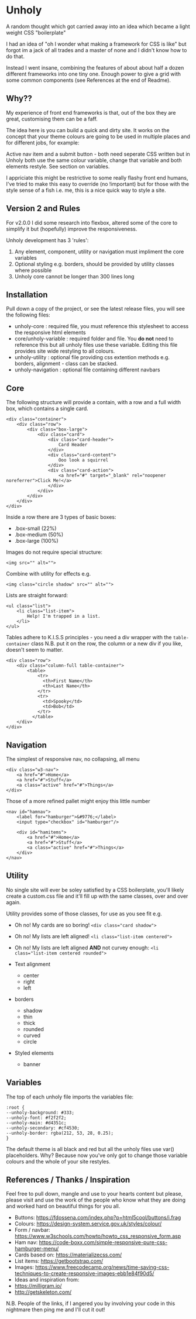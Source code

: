 # Unholy
A random thought which got carried away into an idea which became a light weight CSS "boilerplate"

I had an idea of "oh I wonder what making a framework for CSS is like" but forgot im a jack of all trades and a master of none and I didn't know how to do that.

Instead I went insane, combining the features of about about half a dozen different frameworks into one tiny one. Enough power to give a grid with some common components (see References at the end of Readme).

## Why??

My experience of front end frameworks is that, out of the box they are great, customising them can be a faff.

The idea here is you can build a quick and dirty site. It works on the concept that your theme colours are going to be used in multiple places and for different jobs, for example:

Active nav item and a submit button - both need seperate CSS written but in Unholy both use the same colour variable, change that variable and both elements restyle. See section on variables.

I appriciate this might be restrictive to some really flashy front end humans, I've tried to make this easy to override (no !important) but for those with the style sense of a fish i.e. me, this is a nice quick way to style a site.

## Version 2 and Rules

For v2.0.0 I did some research into flexbox, altered some of the core to simplify it but (hopefully) improve the responsiveness. 

Unholy development has 3 'rules':
1. Any element, component, utility or navigation must impliment the core variables
2. Optional styling e.g. borders, should be provided by utility classes where possible
3. Unholy core cannot be longer than 300 lines long

## Installation

Pull down a copy of the project, or see the latest release files, you will see the following files:
* unholy-core : required file, you must reference this stylesheet to access the responsive html elements
* core/unholy-variable : required folder and file. You **do not** need to reference this but all unholy files use these variable.
                         Editing this file provides site wide restyling to all colours.
* unholy-utility : optional file providing css extention methods e.g. borders, alignment - class can be stacked.
* unholy-navigation : optional file containing different navbars

## Core

The following structure will provide a contain, with a row and a full width box, which contains a single card.

    <div class="container">
        <div class="row">
            <div class="box-large">
                <div class="card">
                    <div class="card-header">
                        Card Header
                    </div>
                    <div class="card-content">
                        Ooo look a squirrel
                    </div>
                    <div class="card-action">
                        <a href="#" target="_blank" rel="noopener noreferrer">Click Me!</a>
                    </div>
                </div>
            </div>
        </div>  
    </div>

Inside a row there are 3 types of basic boxes:

* .box-small (22%)
* .box-medium (50%)
* .box-large (100%)

Images do not require special structure:

    <img src="" alt="">

Combine with utility for effects e.g.

    <img class="circle shadow" src="" alt="">
        
Lists are straight forward:
    
    <ul class="list">
        <li class="list-item">
            Help! I'm trapped in a list.
        </li>
    </ul>

Tables adhere to K.I.S.S principles - you need a div wrapper with the `table-container` class
N.B. put it on the row, the column or a new div if you like, doesn't seem to matter. 

    <div class="row">
        <div class="column-full table-container">
            <table>
                <tr>
                  <th>First Name</th>
                  <th>Last Name</th>
                </tr>
                <tr>
                  <td>Spooky</td>
                  <td>Bob</td>
                </tr>
              </table>
        </div>
    </div>

## Navigation

The simplest of responsive nav, no collapsing, all menu

    <div class="w3-nav">
        <a href="#">Home</a>
        <a href="#">Stuff</a>
        <a class="active" href="#">Things</a>
    </div>

Those of a more refined pallet might enjoy this little number

    <nav id="hamnav">
        <label for="hamburger">&#9776;</label>
        <input type="checkbox" id="hamburger"/>

        <div id="hamitems">
            <a href="#">Home</a>
            <a href="#">Stuff</a>
            <a class="active" href="#">Things</a>
        </div>
    </nav>

## Utility

No single site will ever be soley satisfied by a CSS boilerplate, you'll likely create a custom.css file and it'll fill up with the same classes, over and over again.

Utility provides some of those classes, for use as you see fit e.g.

* Oh no! My cards are so boring! `<div class="card shadow">`
* Oh no! My lists are left aligned! `<li class="list-item centered">`
* Oh no! My lists are left aligned **AND** not curvey enough: `<li class="list-item centered rounded">`

* Text alignment
  * center
  * right
  * left
* borders
  * shadow
  * thin
  * thick
  * rounded
  * curved
  * circle
* Styled elements
  * banner
  
## Variables

The top of each unholy file imports the variables file:

    :root {
    --unholy-background: #333;
    --unholy-font: #f2f2f2;
    --unholy-main: #d4351c;
    --unholy-secondary: #cf4530;
    --unholy-border: rgba(212, 53, 28, 0.25);
    }

The default theme is all black and red but all the unholy files use var() placeholders. Why?
Because now you've only got to change those variable colours and the whole of your site restyles.


## References / Thanks / Inspiration

Feel free to pull down, mangle and use to your hearts content but please, please visit and use the work of the people who know what they are doing and worked hard on beautiful things for you all.

* Buttons: https://fdossena.com/index.php?p=html5cool/buttons/i.frag
* Colours: https://design-system.service.gov.uk/styles/colour/
* Form / navbar: https://www.w3schools.com/howto/howto_css_responsive_form.asp
* Ham nav: https://code-boxx.com/simple-responsive-pure-css-hamburger-menu/
* Cards based on: https://materializecss.com/
* List items: https://getbootstrap.com/
* Images: https://www.freecodecamp.org/news/time-saving-css-techniques-to-create-responsive-images-ebb1e84f90d5/ 
* Ideas and inspiration from:
* https://milligram.io/
* http://getskeleton.com/

N.B. People of the links, if I angered you by involving your code in this nightmare then ping me and I'll cut it out! 